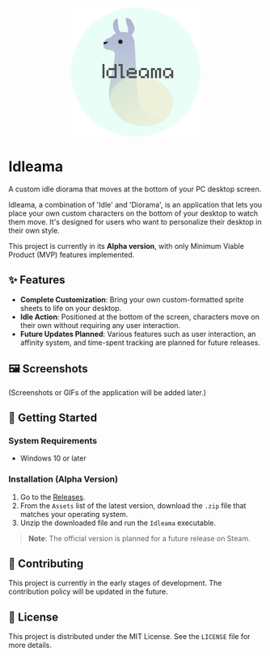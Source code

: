 <div align="center">
  <img src="/docs/icon.png" alt="Idleama Icon" width="256">
</div>

# Idleama

A custom idle diorama that moves at the bottom of your PC desktop screen.

Idleama, a combination of 'Idle' and 'Diorama', is an application that lets you place your own custom characters on the bottom of your desktop to watch them move. It's designed for users who want to personalize their desktop in their own style.

This project is currently in its **Alpha version**, with only Minimum Viable Product (MVP) features implemented.

## ✨ Features

* **Complete Customization**: Bring your own custom-formatted sprite sheets to life on your desktop.
* **Idle Action**: Positioned at the bottom of the screen, characters move on their own without requiring any user interaction.
* **Future Updates Planned**: Various features such as user interaction, an affinity system, and time-spent tracking are planned for future releases.

## 🖼️ Screenshots

(Screenshots or GIFs of the application will be added later.)

## 🚀 Getting Started

### System Requirements

* Windows 10 or later

### Installation (Alpha Version)

1.  Go to the [Releases](https://gitlab.com/markab.j.nn/Idleama/-/releases).
2.  From the `Assets` list of the latest version, download the `.zip` file that matches your operating system.
3.  Unzip the downloaded file and run the `Idleama` executable.

> **Note**: The official version is planned for a future release on Steam.

## 🤝 Contributing

This project is currently in the early stages of development. The contribution policy will be updated in the future.

## 📜 License

This project is distributed under the MIT License. See the `LICENSE` file for more details.
